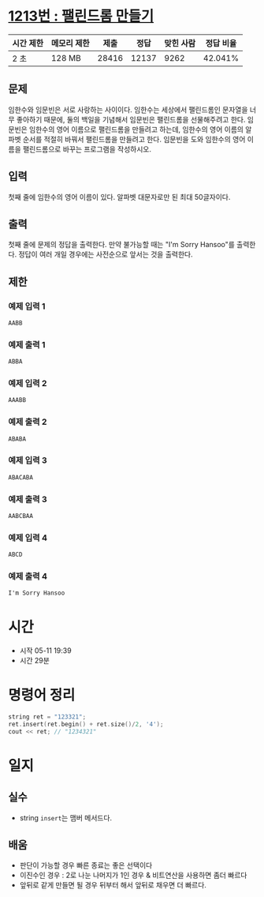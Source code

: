 [1213번 : 팰린드롬 만들기](https://www.acmicpc.net/problem/1213)
========================================================

| 시간 제한 | 메모리 제한 | 제출 | 정답 | 맞힌 사람 | 정답 비율 |
| --- | --- | --- | --- | --- | --- |
| 2 초 | 128 MB | 28416 | 12137 | 9262 | 42.041% |


문제
--
임한수와 임문빈은 서로 사랑하는 사이이다.
임한수는 세상에서 팰린드롬인 문자열을 너무 좋아하기 때문에, 둘의 백일을 기념해서 임문빈은 팰린드롬을 선물해주려고 한다.
임문빈은 임한수의 영어 이름으로 팰린드롬을 만들려고 하는데, 임한수의 영어 이름의 알파벳 순서를 적절히 바꿔서 팰린드롬을 만들려고 한다.
임문빈을 도와 임한수의 영어 이름을 팰린드롬으로 바꾸는 프로그램을 작성하시오.


입력
--
첫째 줄에 임한수의 영어 이름이 있다. 알파벳 대문자로만 된 최대 50글자이다.


출력
--
첫째 줄에 문제의 정답을 출력한다. 만약 불가능할 때는 "I'm Sorry Hansoo"를 출력한다. 정답이 여러 개일 경우에는 사전순으로 앞서는 것을 출력한다.


제한
--


### 예제 입력 1
```css
AABB
```


### 예제 출력 1
```css
ABBA
```


### 예제 입력 2
```css
AAABB
```


### 예제 출력 2
```css
ABABA
```


### 예제 입력 3
```css
ABACABA
```


### 예제 출력 3
```css
AABCBAA
```


### 예제 입력 4
```css
ABCD
```


### 예제 출력 4
```css
I'm Sorry Hansoo
```

# 시간
- 시작 05-11 19:39
- 시간 29분

# 명령어 정리
```cpp
string ret = "123321";
ret.insert(ret.begin() + ret.size()/2, '4');
cout << ret; // "1234321"
```

# 일지
## 실수
- string `insert`는 맴버 메서드다.
## 배움
- 판단이 가능할 경우 빠른 종료는 좋은 선택이다
- 이진수인 경우 : 2로 나눈 나머지가 1인 경우 & 비트연산을 사용하면 좀더 빠르다
- 앞뒤로 같게 만들면 될 경우 뒤부터 해서 앞뒤로 채우면 더 빠르다.



